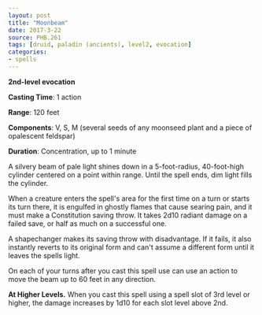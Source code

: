 ```yaml
---
layout: post
title: "Moonbeam"
date: 2017-3-22
source: PHB.261
tags: [druid, paladin (ancients), level2, evocation]
categories:
- spells
---
```


**2nd-level evocation**

**Casting Time**: 1 action

**Range**: 120 feet

**Components**: V, S, M (several seeds of any moonseed plant and a piece of opalescent feldspar)

**Duration**: Concentration, up to 1 minute

A silvery beam of pale light shines down in a 5-foot-radius, 40-foot-high cylinder centered on a point within range. Until the spell ends, dim light fills the cylinder.

When a creature enters the spell's area for the first time on a turn or starts its turn there, it is engulfed in ghostly flames that cause searing pain, and it must make a Constitution saving throw. It takes 2d10 radiant damage on a failed save, or half as much on a successful one.

A shapechanger makes its saving throw with disadvantage. If it fails, it also instantly reverts to its original form and can't assume a different form until it leaves the spells light.

On each of your turns after you cast this spell use can use an action to move the beam up to 60 feet in any direction.

**At Higher Levels.** When you cast this spell using a spell slot of 3rd level or higher, the damage increases by 1d10 for each slot level above 2nd.
